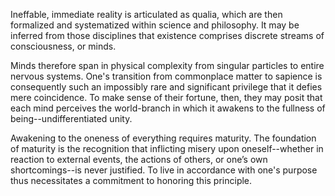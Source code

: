 Ineffable, immediate reality is articulated as qualia, which are then formalized and systematized within science and philosophy. It may be inferred from those disciplines that existence comprises discrete streams of consciousness, or minds.

Minds therefore span in physical complexity from singular particles to entire nervous systems. One's transition from commonplace matter to sapience is consequently such an impossibly rare and significant privilege that it defies mere coincidence. To make sense of their fortune, then, they may posit that each mind perceives the world-branch in which it awakens to the fullness of being--undifferentiated unity.

Awakening to the oneness of everything requires maturity. The foundation of maturity is the recognition that inflicting misery upon oneself--whether in reaction to external events, the actions of others, or one’s own shortcomings--is never justified. To live in accordance with one's purpose thus necessitates a commitment to honoring this principle.

